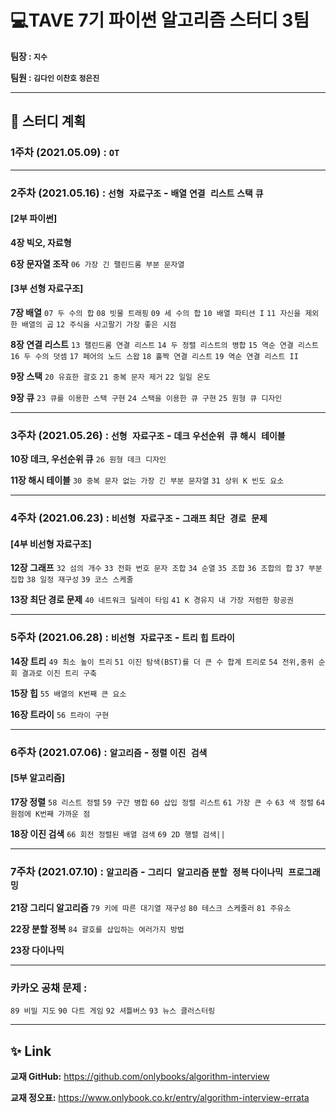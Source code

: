 # 💻TAVE 7기 파이썬 알고리즘 스터디 3팀


**팀장 : `지수`**

**팀원 : `김다인` `이찬호` `정은진`**


---


## 📅 스터디 계획

### 1주차 (2021.05.09) : **`OT`**  

-----

### 2주차 (2021.05.16) : **`선형 자료구조` - `배열` `연결 리스트` `스택` `큐`**

#### **[2부 파이썬]**

**4장 빅오, 자료형**

**6장 문자열 조작** `06 가장 긴 팰린드롬 부분 문자열`

#### **[3부 선형 자료구조]**

**7장 배열** `07 두 수의 합` `08 빗물 트래핑` `09 세 수의 합` `10 배열 파티션 I` `11 자신을 제외한 배열의 곱` `12 주식을 사고팔기 가장 좋은 시점`

**8장 연결 리스트** `13 팰린드롬 연결 리스트` `14 두 정렬 리스트의 병합` `15 역순 연결 리스트` `16 두 수의 덧셈` `17 페어의 노드 스왑` `18 홀짝 연결 리스트` `19 역순 연결 리스트 II`

**9장 스택** `20 유효한 괄호` `21 중복 문자 제거` `22 일일 온도`

**9장 큐** `23 큐를 이용한 스택 구현` `24 스택을 이용한 큐 구현` `25 원형 큐 디자인`

-----

### 3주차 (2021.05.26) : **`선형 자료구조` - `데크` `우선순위 큐` `해시 테이블`**

**10장 데크, 우선순위 큐** `26 원형 데크 디자인`

**11장 해시 테이블** `30 중복 문자 없는 가장 긴 부분 문자열` `31 상위 K 빈도 요소`

-----

### 4주차 (2021.06.23) : **`비선형 자료구조` - `그래프` `최단 경로 문제`**

#### **[4부 비선형 자료구조]**

**12장 그래프** `32 섬의 개수` `33 전화 번호 문자 조합` `34 순열` `35 조합` `36 조합의 합` `37 부분 집합` `38 일정 재구성` `39 코스 스케줄`

**13장 최단 경로 문제** `40 네트워크 딜레이 타임` `41 K 경유지 내 가장 저렴한 항공권`

-----

### 5주차 (2021.06.28) : **`비선형 자료구조` - `트리` `힙` `트라이`**

**14장 트리** `49 최소 높이 트리` `51 이진 탐색(BST)를 더 큰 수 합계 트리로` `54 전위,중위 순회 결과로 이진 트리 구축`

**15장 힙** `55 배열의 K번째 큰 요소` 

**16장 트라이** `56 트라이 구현`

-----

### 6주차 (2021.07.06) : **`알고리즘` - `정렬` `이진 검색`**

#### **[5부 알고리즘]**

**17장 정렬** `58 리스트 정렬` `59 구간 병합` `60 삽입 정렬 리스트` `61 가장 큰 수` `63 색 정렬` `64 원점에 K번째 가까운 점`

**18장 이진 검색** `66 회전 정렬된 배열 검색` `69 2D 행렬 검색||` 

-----

### 7주차 (2021.07.10) : **`알고리즘` - `그리디 알고리즘` `분할 정복` `다이나믹 프로그래밍`**

**21장 그리디 알고리즘** `79 키에 따른 대기열 재구성` `80 테스크 스케줄러` `81 주유소`

**22장 분할 정복** `84 괄호를 삽입하는 여러가지 방법`

**23장 다이나믹**

-----

### 카카오 공채 문제 :
`89 비밀 지도` `90 다트 게임` `92 셔틀버스` `93 뉴스 클러스터링`

---


## ✨ Link
**교재 GitHub:** https://github.com/onlybooks/algorithm-interview

**교재 정오표:** https://www.onlybook.co.kr/entry/algorithm-interview-errata
